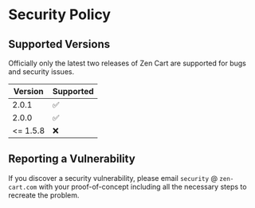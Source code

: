 # Security Policy

## Supported Versions

Officially only the latest two releases of Zen Cart are supported for bugs and security issues.

| Version | Supported          |
| ------- | ------------------ |
| 2.0.1   | :white_check_mark: |
| 2.0.0   | :white_check_mark: |
| <= 1.5.8   | :x:                |

## Reporting a Vulnerability

If you discover a security vulnerability, please email `security` @ `zen-cart.com` with your proof-of-concept including all the necessary steps to recreate the problem.
